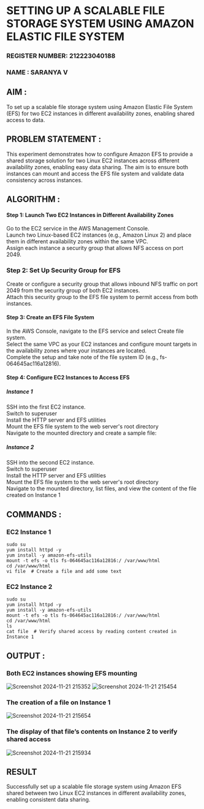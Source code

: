 # SETTING UP A SCALABLE FILE STORAGE SYSTEM USING AMAZON ELASTIC FILE SYSTEM

### REGISTER NUMBER: 212223040188
### NAME : SARANYA V

 
## AIM :
To set up a scalable file storage system using Amazon Elastic File System (EFS) for two EC2 instances in different availability zones, enabling shared access to data.

## PROBLEM STATEMENT :
This experiment demonstrates how to configure Amazon EFS to provide a shared storage solution for two Linux EC2 instances across different availability zones, enabling easy data sharing. The aim is to ensure both instances can mount and access the EFS file system and validate data consistency across instances.

## ALGORITHM :

#### Step 1: Launch Two EC2 Instances in Different Availability Zones
Go to the EC2 service in the AWS Management Console.</BR>
Launch two Linux-based EC2 instances (e.g., Amazon Linux 2) and place them in different availability zones within the same VPC.</BR>
Assign each instance a security group that allows NFS access on port 2049.</BR>

### Step 2: Set Up Security Group for EFS
Create or configure a security group that allows inbound NFS traffic on port 2049 from the security group of both EC2 instances.</BR>
Attach this security group to the EFS file system to permit access from both instances.</BR>

#### Step 3: Create an EFS File System
In the AWS Console, navigate to the EFS service and select Create file system.</BR>
Select the same VPC as your EC2 instances and configure mount targets in the availability zones where your instances are located.</BR>
Complete the setup and take note of the file system ID (e.g., fs-064645ac116a12816).</BR>

#### Step 4: Configure EC2 Instances to Access EFS

##### Instance 1</BR>
SSH into the first EC2 instance.</BR>
Switch to superuser</BR>
Install the HTTP server and EFS utilities</BR>
Mount the EFS file system to the web server's root directory</BR>
Navigate to the mounted directory and create a sample file:

##### Instance 2
SSH into the second EC2 instance.</BR>
Switch to superuser</BR>
Install the HTTP server and EFS utilities</BR>
Mount the EFS file system to the web server's root directory</BR>
Navigate to the mounted directory, list files, and view the content of the file created on Instance 1</BR>

## COMMANDS :

### EC2 Instance 1
```
sudo su
yum install httpd -y
yum install -y amazon-efs-utils
mount -t efs -o tls fs-064645ac116a12816:/ /var/www/html
cd /var/www/html
vi file  # Create a file and add some text
```

### EC2 Instance 2
```
sudo su
yum install httpd -y
yum install -y amazon-efs-utils
mount -t efs -o tls fs-064645ac116a12816:/ /var/www/html
cd /var/www/html
ls
cat file  # Verify shared access by reading content created in Instance 1
```

## OUTPUT :

### Both EC2 instances showing EFS mounting
![Screenshot 2024-11-21 215352](https://github.com/user-attachments/assets/7c306d7c-3b73-4c17-b9be-f013a9bb1354)
![Screenshot 2024-11-21 215454](https://github.com/user-attachments/assets/ab99b344-5204-4a47-8a09-62a6cd953e42)

### The creation of a file on Instance 1
![Screenshot 2024-11-21 215654](https://github.com/user-attachments/assets/2e27cd37-6449-4076-8288-d676468c88c5)

### The display of that file’s contents on Instance 2 to verify shared access
![Screenshot 2024-11-21 215934](https://github.com/user-attachments/assets/29ba911b-19fa-4525-9991-d90826bad62a)

## RESULT
 Successfully set up a scalable file storage system using Amazon EFS shared between two Linux EC2 instances in different availability zones, enabling consistent data sharing.

  


